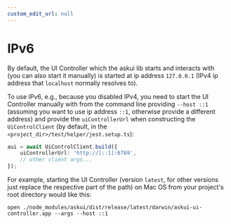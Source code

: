 ```yaml
---
custom_edit_url: null
---
```


# IPv6

By default, the UI Controller which the askui lib starts and interacts with (you can also start it manually) is started at ip address `127.0.0.1` (IPv4 ip address that `localhost` normally resolves to).

To use IPv6, e.g., because you disabled IPv4, you need to start the UI Controller manually with from the command line providing `--host ::1` (assuming you want to use ip address `::1`, otherwise provide a different address) and provide the `uiControllerUrl` when constructing the `UiControlClient` (by default, in the `<project_dir>/test/helper/jest.setup.ts`):
```typescript
aui = await UiControlClient.build({
    uiControllerUrl: 'http://[::1]:6769',
    // other client args...
});
```

For example, starting the UI Controller (version `latest`, for other versions just replace the respective part of the path) on Mac OS from your project's root directory would like this:
```shell
open ./node_modules/askui/dist/release/latest/darwin/askui-ui-controller.app --args --host ::1
```
